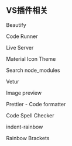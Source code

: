 ## VS插件相关



 Beautify

 Code Runner

 Live Server

 Material Icon Theme

 Search node_modules

 Vetur

 Image preview

 Prettier - Code formatter

 Code Spell Checker 

 indent-rainbow

 Rainbow Brackets

